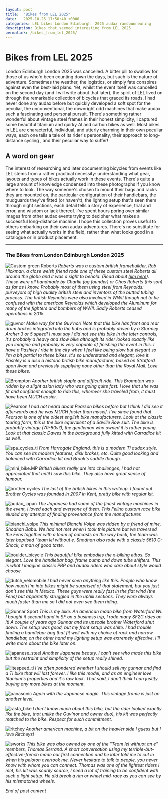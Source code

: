 ```yaml
---
layout: post
title:  "Bikes from LEL 2025"
date:   2025-10-26 17:50:40 +0000
categories: LEL bikes London Edinburgh  2025 audax randounneuring 
description: Bikes that seemed interesting from LEL 2025
permalink: /bikes_from_lel_2025/
---
```


# Bikes from LEL 2025

London Edinburgh London 2025 was cancelled. A bitter pill to swallow for those of us who'd been counting down the days, but such is the nature of adventure. Sometimes the weather, the logistics, or simply fate conspires against even the best-laid plans. Yet, whilst the event itself was cancelled on the second day (and I will write about that later), the spirit of LEL lived on through the remarkable collection of bicycles that graced its roads. I had never done any audax before but quickly developed a soft spot for the peculiar, the unconventional, the downright odd machines that make audax such a fascinating and personal pursuit. There's something rather wonderful about vintage steel frames in their honest simplicity, I captured some beautiful titanium and quirky Al and carbon bikes as well. Most bikes in LEL are characterful, individual, and utterly charming in their own peculiar ways, each one tells a tale of its rider's personality, their approach to long-distance cycling , and their peculiar way to suffer!

## A word on gear

The interest of researching and later documenting bicycles from events like LEL stems from a rather practical necessity: understanding what gear, layouts and types of bikes actually work in these events. There's quite a large amount of knowledge condensed into these photographs if you know where to look. The way someone's chosen to mount their bags and racks they are mounted on, the particular configuration of their handlebars, the mudguards they've fitted (or haven't), the lighting setup that's seen them through night sections, each detail tells a story of experience, trial and error, and wisdom or lack thereof. I've spent hours poring over similar images from other audax events trying to decipher what makes a successful long-distance machine. I hope this collection proves useful to others embarking on their own audax adventures. There's no substitute for seeing what actually works in the field, rather than what looks good in a catalogue or in product placement.

---

### The Bikes from London Edinburgh London 2025

![Custom green Roberts](/imgs/bikes_of_LEL/roberts.jpg)
*Roberts was a custom british framebuilder, Rob Hickman, a close welsh friend rode one of these custom steel Roberts all around the globe and it was a sight to behold. (Read about [him here](/posts/new-definition-of-epic)). These were all handmade by Charlie (og founder) or Chas Roberts (his son) as far as I know. Probably most of them using steel from Reynolds: purveyors of high quality british steel and inventors of the butted tubing process. The british Reynolds were also involved in WWII though not to be confused with the american Reynolds which developed the Aluminum for many of the fighters and bombers of WWII. Sadly Roberts ceased operations in 2015.*

![guvnor](/imgs/bikes_of_LEL/guvnor.jpg)
*Make way for the Guv'nor! Note that this bike has front and rear drum brakes integrated into the hubs and is probably driven by a Sturmey Archer 3 or 5 speed! I must say I did not see this bike in the later controls, it's probably a heavy and slow bike although its rider looked exactly like you imagine and probably is very capable of finishing the event in this. I have a Pashley I ride in the city when I feel like being slow but elegant so I'm a bit partial to these bikes. It's so understated and elegant, love it. Pashley is a also a historic british bike manufacturer, based on Stratford upon Avon and previously supplying none other than the Royal Mail. Love these bikes.*

![Brompton](/imgs/bikes_of_LEL/brompton.jpg)
*Another british staple and difficult ride. This Brompton was ridden by a slight asian lady who was going quite fast. I love that she was fit and confident enough to ride this, wherever she traveled from, it must have been MUCH easier.*

![Pearson](/imgs/bikes_of_LEL/pearson.jpg)
*I had not heard about Pearson bikes before but I think I did see it afterwards and he was MUCH faster than myself. I've since found that Pearson is one of the oldest english bike manufacturers. Look at the classic touring form, this is the bike equivalent of a Saville Row suit. The bike is probably vintage (70-80s?), the gentleman who owned it is rather young. Look at that classic Dawes in the background fully kitted with Carradice kit as well.*

![spa_cycles_ti](/imgs/bikes_of_LEL/spa_cycles_ti.jpg)
*From Harrogate England, this is a modern Ti audax style. You can see its modern features, disk brakes, etc. Quite good looking and balanced with Carradice kit and Brook's saddle though.*

![mini_bike.MP](/imgs/bikes_of_LEL/mini_bike.MP.jpg)
*British bikers really are into challenges, I had not appreciated that until I saw this bike. They also have great sense of humour.*

![brother cycles](/imgs/bikes_of_LEL/brother.jpg)
*The last of the british bikes in this writeup. I found out Brother Cycles was founded in 2007 in Kent, pretty bike with regular kit.*

![audax_japan](/imgs/bikes_of_LEL/audax_japan.jpg)
*The Japanese had some of the finest vintage machines in the event, I loved each and everyone of them. This Felino custom race bike eluded any attempt of finding provenance from the manufacturer.*

![bianchi_volpe](/imgs/bikes_of_LEL/bianchi_volpe.jpg)
*This minimal Bianchi Volpe was ridden by a friend of mine, Shodhan Babu. We had not met when I took this picture but we traversed the Fens together with a team of outcasts on the way back, the team was later baptised "team lel without e. Shodhan also rode with a classic 5610 G-Shock, a man of good taste.*

![boulder_bicycle](/imgs/bikes_of_LEL/boulder_bicycle.jpg)
*This beautiful bike embodies the x-biking ethos. So elegant. Love the handlebar bag, frame pump and down tube shifters. This is what I imagine classic PBP and audax riders who care about style would choose.*

![dutch_velomobile](/imgs/bikes_of_LEL/dutch_velomobile.jpg)
*I had never seen anything like this. People who know how much I'm into bikes might be surprised of that statement, but you just don't see this in Mexico. These guys were really fast in the flat wind (the Fens) but apparently struggled in the uphill sections. They were always much faster than me so I did not even see them riding.*

![Gunnar Sport](/imgs/bikes_of_LEL/gunnar.jpg)
*This is my bike. An american made bike from Waterford WI. I bought it second hand in SF on a business trip, I rode many SF2G rides on it! A couple of years ago Gunnar and its upscale brother Waterford shut down. The setup was good, but my front setup was shite. I had trouble finding a handlebar bag that fit well with my choice of rack and narrow handlebar, on the other hand my lighting setup was extremely effective. I'll write more about the bike later on.*

![japanese_steel](/imgs/bikes_of_LEL/japanese_steel.jpg)
*Another Japanese beauty. I can't see who made this bike but the restraint and simplicity of the setup really shined.*

![litespeed_ti](/imgs/bikes_of_LEL/litespeed_ti.jpg)
*I've often pondered whether I should sell my gunnar and find a Ti bike that will last forever. I like this model, and as an engineer love titanium's properties and it's raw look. That said, I don't think I can justify buying any more bikes at the moment.*

![panasonic](/imgs/bikes_of_LEL/panasonic.jpg)
*Again with the Japanese magic. This vintage frame is just on another level.*

![rasta_bike](/imgs/bikes_of_LEL/rasta_bike.jpg)
*I don't know much about this bike, but the rider looked exactly like the bike, (not unlike the Guv'nor and owner duo), his kit was perfectly matched to the bike. Respect for such commitment.*

![ritchey](/imgs/bikes_of_LEL/ritchey.jpg)
*Another american machine, a bit on the heavier side I guess but I love Ritcheys!*

![sworks](/imgs/bikes_of_LEL/sworks.jpg)
*This bike was also owned by one of the "Team lel withuot an e" members, Thomas Serrand. A short conversation using my terrible-but-effective-french made our first connection and he later told me to cut in when his peloton overtook me. Never hesitate to talk to people, you never know with whom you can connect. Thomas was one of the lightest riders I met, his kit was scarily scarce, I need a lot of training to be confident with such a light setup. He did break a rim or wheel mid-race as you can see by his mismatched wheels.*

*End of post content*

